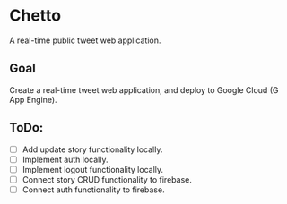 # Chetto
A real-time public tweet web application.

## Goal
Create a real-time tweet web application, and deploy to Google Cloud (G App Engine).

## ToDo:
- [ ] Add update story functionality locally.
- [ ] Implement auth locally.
- [ ] Implement logout functionality locally.
- [ ] Connect story CRUD functionality to firebase.
- [ ] Connect auth functionality to firebase.